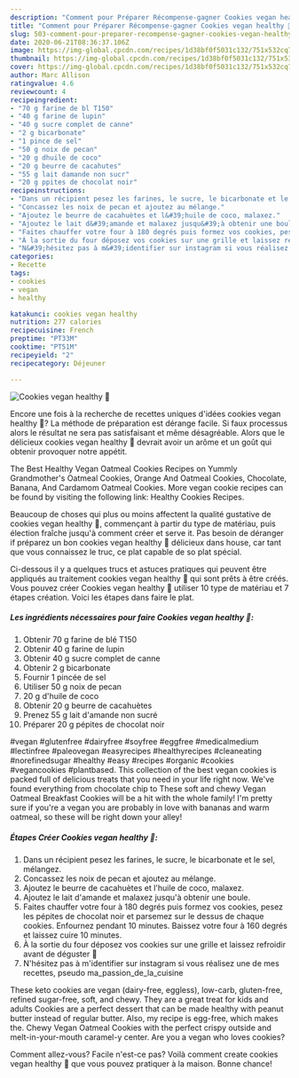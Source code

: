 ```yaml
---
description: "Comment pour Préparer Récompense-gagner Cookies vegan healthy 🍪"
title: "Comment pour Préparer Récompense-gagner Cookies vegan healthy 🍪"
slug: 503-comment-pour-preparer-recompense-gagner-cookies-vegan-healthy
date: 2020-06-21T08:36:37.106Z
image: https://img-global.cpcdn.com/recipes/1d38bf0f5031c132/751x532cq70/cookies-vegan-healthy-🍪-photo-principale-de-la-recette.jpg
thumbnail: https://img-global.cpcdn.com/recipes/1d38bf0f5031c132/751x532cq70/cookies-vegan-healthy-🍪-photo-principale-de-la-recette.jpg
cover: https://img-global.cpcdn.com/recipes/1d38bf0f5031c132/751x532cq70/cookies-vegan-healthy-🍪-photo-principale-de-la-recette.jpg
author: Marc Allison
ratingvalue: 4.6
reviewcount: 4
recipeingredient:
- "70 g farine de bl T150"
- "40 g farine de lupin"
- "40 g sucre complet de canne"
- "2 g bicarbonate"
- "1 pince de sel"
- "50 g noix de pecan"
- "20 g dhuile de coco"
- "20 g beurre de cacahutes"
- "55 g lait damande non sucr"
- "20 g ppites de chocolat noir"
recipeinstructions:
- "Dans un récipient pesez les farines, le sucre, le bicarbonate et le sel, mélangez."
- "Concassez les noix de pecan et ajoutez au mélange."
- "Ajoutez le beurre de cacahuètes et l&#39;huile de coco, malaxez."
- "Ajoutez le lait d&#39;amande et malaxez jusqu&#39;à obtenir une boule."
- "Faites chauffer votre four à 180 degrés puis formez vos cookies, pesez les pépites de chocolat noir et parsemez sur le dessus de chaque cookies. Enfournez pendant 10 minutes. Baissez votre four à 160 degrés et laissez cuire 10 minutes."
- "À la sortie du four déposez vos cookies sur une grille et laissez refroidir avant de déguster 🤗"
- "N&#39;hésitez pas à m&#39;identifier sur instagram si vous réalisez une de mes recettes, pseudo ma_passion_de_la_cuisine"
categories:
- Recette
tags:
- cookies
- vegan
- healthy

katakunci: cookies vegan healthy 
nutrition: 277 calories
recipecuisine: French
preptime: "PT33M"
cooktime: "PT51M"
recipeyield: "2"
recipecategory: Déjeuner

---
```



![Cookies vegan healthy 🍪](https://img-global.cpcdn.com/recipes/1d38bf0f5031c132/751x532cq70/cookies-vegan-healthy-🍪-photo-principale-de-la-recette.jpg)

Encore une fois à la recherche de recettes uniques d'idées cookies vegan healthy 🍪? La méthode de préparation est dérange facile. Si faux processus alors le résultat ne sera pas satisfaisant et même désagréable. Alors que le délicieux cookies vegan healthy 🍪 devrait avoir un arôme et un goût qui obtenir provoquer notre appétit.

The Best Healthy Vegan Oatmeal Cookies Recipes on Yummly Grandmother&#39;s Oatmeal Cookies, Orange And Oatmeal Cookies, Chocolate, Banana, And Cardamom Oatmeal Cookies. More vegan cookie recipes can be found by visiting the following link: Healthy Cookies Recipes.

Beaucoup de choses qui plus ou moins affectent la qualité gustative de cookies vegan healthy 🍪, commençant à partir du type de matériau, puis élection fraîche jusqu'à comment créer et serve it. Pas besoin de déranger if préparez un bon cookies vegan healthy 🍪 délicieux dans house, car tant que vous connaissez le truc, ce plat capable de so plat spécial.


Ci-dessous il y a quelques trucs et astuces pratiques qui peuvent être appliqués au traitement cookies vegan healthy 🍪 qui sont prêts à être créés. Vous pouvez créer Cookies vegan healthy 🍪 utiliser 10 type de matériau et 7 étapes création. Voici les étapes dans faire le plat.

<!--inarticleads1-->

##### Les ingrédients nécessaires pour faire Cookies vegan healthy 🍪:

1. Obtenir 70 g farine de blé T150
1. Obtenir 40 g farine de lupin
1. Obtenir 40 g sucre complet de canne
1. Obtenir 2 g bicarbonate
1. Fournir 1 pincée de sel
1. Utiliser 50 g noix de pecan
1.  20 g d&#39;huile de coco
1. Obtenir 20 g beurre de cacahuètes
1. Prenez 55 g lait d&#39;amande non sucré
1. Préparer 20 g pépites de chocolat noir


#vegan #glutenfree #dairyfree #soyfree #eggfree #medicalmedium #lectinfree #paleovegan #easyrecipes #healthyrecipes #cleaneating #norefinedsugar #healthy #easy #recipes #organic #cookies #vegancookies #plantbased. This collection of the best vegan cookies is packed full of delicious treats that you need in your life right now. We&#39;ve found everything from chocolate chip to These soft and chewy Vegan Oatmeal Breakfast Cookies will be a hit with the whole family! I&#39;m pretty sure if you&#39;re a vegan you are probably in love with bananas and warm oatmeal, so these will be right down your alley! 

<!--inarticleads2-->

##### Étapes Créer Cookies vegan healthy 🍪:

1. Dans un récipient pesez les farines, le sucre, le bicarbonate et le sel, mélangez.
1. Concassez les noix de pecan et ajoutez au mélange.
1. Ajoutez le beurre de cacahuètes et l&#39;huile de coco, malaxez.
1. Ajoutez le lait d&#39;amande et malaxez jusqu&#39;à obtenir une boule.
1. Faites chauffer votre four à 180 degrés puis formez vos cookies, pesez les pépites de chocolat noir et parsemez sur le dessus de chaque cookies. Enfournez pendant 10 minutes. Baissez votre four à 160 degrés et laissez cuire 10 minutes.
1. À la sortie du four déposez vos cookies sur une grille et laissez refroidir avant de déguster 🤗
1. N&#39;hésitez pas à m&#39;identifier sur instagram si vous réalisez une de mes recettes, pseudo ma_passion_de_la_cuisine


These keto cookies are vegan (dairy-free, eggless), low-carb, gluten-free, refined sugar-free, soft, and chewy. They are a great treat for kids and adults Cookies are a perfect dessert that can be made healthy with peanut butter instead of regular butter. Also, my recipe is egg-free, which makes the. Chewy Vegan Oatmeal Cookies with the perfect crispy outside and melt-in-your-mouth caramel-y center. Are you a vegan who loves cookies? 


Comment allez-vous? Facile n'est-ce pas? Voilà comment create cookies vegan healthy 🍪 que vous pouvez pratiquer à la maison. Bonne chance!
